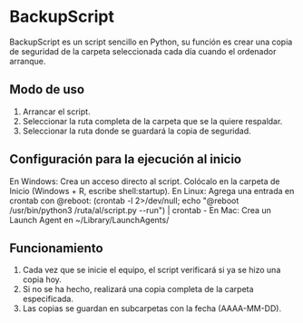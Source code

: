 # BackupScript
BackupScript es un script sencillo en Python, su función es crear una copia de seguridad de la carpeta seleccionada cada día cuando el ordenador arranque.

## Modo de uso 
1. Arrancar el script.
2. Seleccionar la ruta completa de la carpeta que se la quiere respaldar.
3. Seleccionar la ruta donde se guardará la copia de seguridad.

## Configuración para la ejecución al inicio
En Windows: Crea un acceso directo al script. Colócalo en la carpeta de Inicio (Windows + R, escribe shell:startup).
En Linux: Agrega una entrada en crontab con @reboot: (crontab -l 2>/dev/null; echo "@reboot /usr/bin/python3 /ruta/al/script.py --run") | crontab -
En Mac: Crea un Launch Agent en ~/Library/LaunchAgents/

## Funcionamiento
1. Cada vez que se inicie el equipo, el script verificará si ya se hizo una copia hoy.
2. Si no se ha hecho, realizará una copia completa de la carpeta especificada.
3. Las copias se guardan en subcarpetas con la fecha (AAAA-MM-DD).
